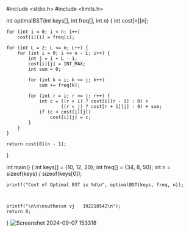 #include <stdio.h>
#include <limits.h>

int optimalBST(int keys[], int freq[], int n) {
    int cost[n][n];
    
    for (int i = 0; i < n; i++)
        cost[i][i] = freq[i];
    
    for (int L = 2; L <= n; L++) {
        for (int i = 0; i <= n - L; i++) {
            int j = i + L - 1;
            cost[i][j] = INT_MAX;
            int sum = 0;
            
            for (int k = i; k <= j; k++)
                sum += freq[k];
            
            for (int r = i; r <= j; r++) {
                int c = ((r > i) ? cost[i][r - 1] : 0) + 
                        ((r < j) ? cost[r + 1][j] : 0) + sum;
                if (c < cost[i][j])
                    cost[i][j] = c;
            }
        }
    }
    
    return cost[0][n - 1];
}

int main() {
    int keys[] = {10, 12, 20};
    int freq[] = {34, 8, 50};
    int n = sizeof(keys) / sizeof(keys[0]);

    printf("Cost of Optimal BST is %d\n", optimalBST(keys, freq, n));



    printf("\n\n\nsuthesan vj   192210542\n");
    return 0;
}
![Screenshot 2024-09-07 153318](https://github.com/user-attachments/assets/d2d26f5c-2590-4345-850c-701cc862f811)
